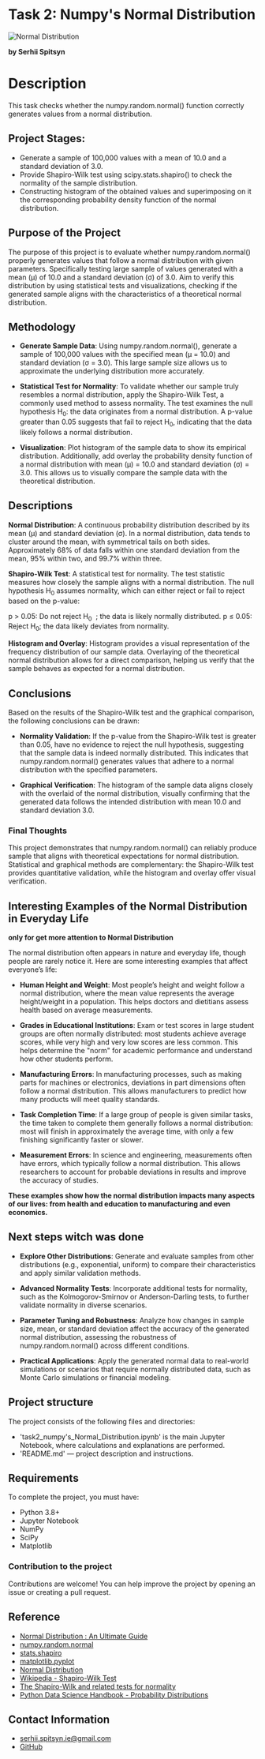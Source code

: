 # Task 2: Numpy's Normal Distribution
![Normal Distribution](https://cdn.analyticsvidhya.com/wp-content/uploads/2021/05/51240maxresdefault.jpg)

**by Serhii Spitsyn**

# Description
This task checks whether the numpy.random.normal() function correctly generates values ​​from a normal distribution.

## Project Stages:
- Generate a sample of 100,000 values with a mean of 10.0 and a standard deviation of 3.0.
- Provide Shapiro-Wilk test using scipy.stats.shapiro() to check the normality of the sample distribution.
- Constructing histogram of the obtained values and superimposing on it the corresponding probability density function of the normal distribution.

## Purpose of the Project 
The purpose of this project is to evaluate whether numpy.random.normal() properly generates values that follow a normal distribution with given parameters. Specifically testing large sample of values generated with a mean (μ) of 10.0 and a standard deviation (σ) of 3.0. Aim to verify this distribution by using statistical tests and visualizations, checking if the generated sample aligns with the characteristics of a theoretical normal distribution.

## Methodology
- **Generate Sample Data**:
Using numpy.random.normal(), generate a sample of 100,000 values with the specified mean (μ = 10.0) and standard deviation (σ = 3.0). This large sample size allows us to approximate the underlying distribution more accurately.

- **Statistical Test for Normality**:
To validate whether our sample truly resembles a normal distribution, apply the Shapiro-Wilk Test, a commonly used method to assess normality. The test examines the null hypothesis H<sub>0</sub>: the data originates from a normal distribution. A p-value greater than 0.05 suggests that fail to reject H<sub>0</sub>, indicating that the data likely follows a normal distribution.

- **Visualization**:
Plot histogram of the sample data to show its empirical distribution. Additionally, add overlay the probability density function of a normal distribution with mean (μ) = 10.0 and standard deviation (σ) = 3.0. This allows us to visually compare the sample data with the theoretical distribution.

## Descriptions
**Normal Distribution**: A continuous probability distribution described by its mean (μ) and standard deviation (σ). In a normal distribution, data tends to cluster around the mean, with symmetrical tails on both sides. Approximately 68% of data falls within one standard deviation from the mean, 95% within two, and 99.7% within three.

**Shapiro-Wilk Test**: A statistical test for normality. The test statistic measures how closely the sample aligns with a normal distribution. The null hypothesis H<sub>0</sub> assumes normality, which can either reject or fail to reject based on the p-value:

p > 0.05: Do not reject H<sub>0</sub>
​
 ; the data is likely normally distributed.
p ≤ 0.05: Reject H<sub>0</sub>; the data likely deviates from normality.

**Histogram and Overlay**: Histogram provides a visual representation of the frequency distribution of our sample data. Overlaying of the theoretical normal distribution allows for a direct comparison, helping us verify that the sample behaves as expected for a normal distribution.

## Conclusions
Based on the results of the Shapiro-Wilk test and the graphical comparison, the following conclusions can be drawn:

- **Normality Validation**:
If the p-value from the Shapiro-Wilk test is greater than 0.05, have no evidence to reject the null hypothesis, suggesting that the sample data is indeed normally distributed. This indicates that numpy.random.normal() generates values that adhere to a normal distribution with the specified parameters.

- **Graphical Verification**:
The histogram of the sample data aligns closely with the overlaid of the normal distribution, visually confirming that the generated data follows the intended distribution with mean 10.0 and standard deviation 3.0.

### Final Thoughts
This project demonstrates that numpy.random.normal() can reliably produce sample that aligns with theoretical expectations for normal distribution. Statistical and graphical methods are complementary: the Shapiro-Wilk test provides quantitative validation, while the histogram and overlay offer visual verification.

## Interesting Examples of the Normal Distribution in Everyday Life
**only for get more attention to Normal Distribution**

The normal distribution often appears in nature and everyday life, though people are rarely notice it. Here are some interesting examples that affect everyone’s life:

- **Human Height and Weight**:
Most people’s height and weight follow a normal distribution, where the mean value represents the average height/weight in a population. This helps doctors and dietitians assess health based on average measurements.

- **Grades in Educational Institutions**:
Exam or test scores in large student groups are often normally distributed: most students achieve average scores, while very high and very low scores are less common. This helps determine the "norm" for academic performance and understand how other students perform.

- **Manufacturing Errors**:
In manufacturing processes, such as making parts for machines or electronics, deviations in part dimensions often follow a normal distribution. This allows manufacturers to predict how many products will meet quality standards.

- **Task Completion Time**:
If a large group of people is given similar tasks, the time taken to complete them generally follows a normal distribution: most will finish in approximately the average time, with only a few finishing significantly faster or slower.

- **Measurement Errors**:
In science and engineering, measurements often have errors, which typically follow a normal distribution. This allows researchers to account for probable deviations in results and improve the accuracy of studies.

**These examples show how the normal distribution impacts many aspects of our lives: from health and education to manufacturing and even economics.**

## Next steps witch was done
- **Explore Other Distributions**:
Generate and evaluate samples from other distributions (e.g., exponential, uniform) to compare their characteristics and apply similar validation methods.

- **Advanced Normality Tests**:
Incorporate additional tests for normality, such as the Kolmogorov-Smirnov or Anderson-Darling tests, to further validate normality in diverse scenarios.

- **Parameter Tuning and Robustness**:
Analyze how changes in sample size, mean, or standard deviation affect the accuracy of the generated normal distribution, assessing the robustness of numpy.random.normal() across different conditions.

- **Practical Applications**:
Apply the generated normal data to real-world simulations or scenarios that require normally distributed data, such as Monte Carlo simulations or financial modeling.

## Project structure
The project consists of the following files and directories:
- 'task2_numpy's_Normal_Distribution.ipynb' is the main Jupyter Notebook, where calculations and explanations are performed.
- 'README.md' — project description and instructions.


## Requirements
To complete the project, you must have:
- Python 3.8+
- Jupyter Notebook
- NumPy
- SciPy
- Matplotlib


### Contribution to the project
Contributions are welcome! You can help improve the project by opening an issue or creating a pull request.

## Reference
- [Normal Distribution : An Ultimate Guide](https://www.analyticsvidhya.com/blog/2021/05/normal-distribution-an-ultimate-guide/)
- [numpy.random.normal](https://numpy.org/doc/2.0/reference/random/generated/numpy.random.normal.html)
- [stats.shapiro](https://docs.scipy.org/doc/scipy/reference/generated/scipy.stats.shapiro.html)
- [matplotlib.pyplot](https://matplotlib.org/stable/api/pyplot_summary.html)
- [Normal Distribution](https://docs.scipy.org/doc/scipy/tutorial/stats/continuous_norm.html)
- [Wikipedia - Shapiro-Wilk Test](https://en.wikipedia.org/wiki/Shapiro%E2%80%93Wilk_test)
- [The Shapiro-Wilk and related tests for normality](https://math.mit.edu/~rmd/465/shapiro.pdf)
- [Python Data Science Handbook - Probability Distributions](https://medium.com/@patil.manojkumar/probability-distributions-in-python-a-practical-guide-for-beginners-3164f198a398)


## Contact Information
- <serhii.spitsyn.ie@gmail.com>
- [GitHub](https://github.com/ShamansIT)